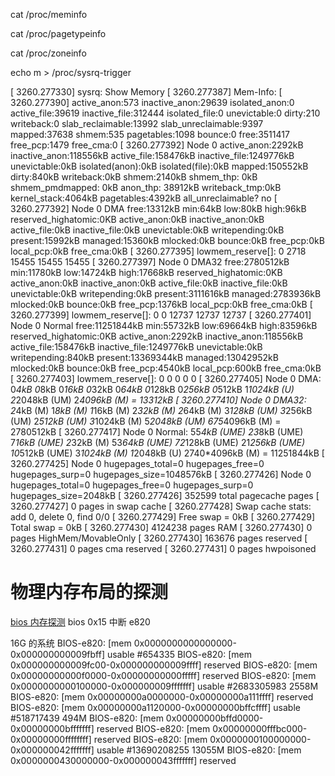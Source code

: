 cat /proc/meminfo 

cat /proc/pagetypeinfo 

cat /proc/zoneinfo

echo m > /proc/sysrq-trigger 

[ 3260.277330] sysrq: Show Memory
[ 3260.277387] Mem-Info:
[ 3260.277390] active_anon:573 inactive_anon:29639 isolated_anon:0
                active_file:39619 inactive_file:312444 isolated_file:0
                unevictable:0 dirty:210 writeback:0
                slab_reclaimable:13992 slab_unreclaimable:9397
                mapped:37638 shmem:535 pagetables:1098 bounce:0
                free:3511417 free_pcp:1479 free_cma:0
[ 3260.277392] Node 0 active_anon:2292kB inactive_anon:118556kB active_file:158476kB inactive_file:1249776kB unevictable:0kB isolated(anon):0kB isolated(file):0kB mapped:150552kB dirty:840kB writeback:0kB shmem:2140kB shmem_thp: 0kB shmem_pmdmapped: 0kB anon_thp: 38912kB writeback_tmp:0kB kernel_stack:4064kB pagetables:4392kB all_unreclaimable? no
[ 3260.277392] Node 0 DMA free:13312kB min:64kB low:80kB high:96kB reserved_highatomic:0KB active_anon:0kB inactive_anon:0kB active_file:0kB inactive_file:0kB unevictable:0kB writepending:0kB present:15992kB managed:15360kB mlocked:0kB bounce:0kB free_pcp:0kB local_pcp:0kB free_cma:0kB
[ 3260.277395] lowmem_reserve[]: 0 2718 15455 15455 15455
[ 3260.277397] Node 0 DMA32 free:2780512kB min:11780kB low:14724kB high:17668kB reserved_highatomic:0KB active_anon:0kB inactive_anon:0kB active_file:0kB inactive_file:0kB unevictable:0kB writepending:0kB present:3111616kB managed:2783936kB mlocked:0kB bounce:0kB free_pcp:1376kB local_pcp:0kB free_cma:0kB
[ 3260.277399] lowmem_reserve[]: 0 0 12737 12737 12737
[ 3260.277401] Node 0 Normal free:11251844kB min:55732kB low:69664kB high:83596kB reserved_highatomic:0KB active_anon:2292kB inactive_anon:118556kB active_file:158476kB inactive_file:1249776kB unevictable:0kB writepending:840kB present:13369344kB managed:13042952kB mlocked:0kB bounce:0kB free_pcp:4540kB local_pcp:600kB free_cma:0kB
[ 3260.277403] lowmem_reserve[]: 0 0 0 0 0
[ 3260.277405] Node 0 DMA: 0*4kB 0*8kB 0*16kB 0*32kB 0*64kB 0*128kB 0*256kB 0*512kB 1*1024kB (U) 2*2048kB (UM) 2*4096kB (M) = 13312kB
[ 3260.277410] Node 0 DMA32: 2*4kB (M) 1*8kB (M) 1*16kB (M) 2*32kB (M) 2*64kB (M) 3*128kB (UM) 3*256kB (UM) 2*512kB (UM) 3*1024kB (M) 5*2048kB (UM) 675*4096kB (M) = 2780512kB
[ 3260.277417] Node 0 Normal: 55*4kB (UME) 23*8kB (UME) 7*16kB (UME) 2*32kB (M) 53*64kB (UME) 72*128kB (UME) 21*256kB (UME) 10*512kB (UME) 3*1024kB (M) 1*2048kB (U) 2740*4096kB (M) = 11251844kB
[ 3260.277425] Node 0 hugepages_total=0 hugepages_free=0 hugepages_surp=0 hugepages_size=1048576kB
[ 3260.277426] Node 0 hugepages_total=0 hugepages_free=0 hugepages_surp=0 hugepages_size=2048kB
[ 3260.277426] 352599 total pagecache pages
[ 3260.277427] 0 pages in swap cache
[ 3260.277428] Swap cache stats: add 0, delete 0, find 0/0
[ 3260.277429] Free swap  = 0kB
[ 3260.277429] Total swap = 0kB
[ 3260.277430] 4124238 pages RAM
[ 3260.277430] 0 pages HighMem/MovableOnly
[ 3260.277430] 163676 pages reserved
[ 3260.277431] 0 pages cma reserved
[ 3260.277431] 0 pages hwpoisoned


# 物理内存布局的探测  

[bios 内存探测](https://zhuanlan.zhihu.com/p/435020338)
bios 0x15 中断 e820 

16G 的系统
BIOS-e820: [mem 0x0000000000000000-0x000000000009fbff] usable  #654335
BIOS-e820: [mem 0x000000000009fc00-0x000000000009ffff] reserved
BIOS-e820: [mem 0x00000000000f0000-0x00000000000fffff] reserved
BIOS-e820: [mem 0x0000000000100000-0x000000009fffffff] usable #2683305983  2558M
BIOS-e820: [mem 0x00000000a0000000-0x00000000a111ffff] reserved
BIOS-e820: [mem 0x00000000a1120000-0x00000000bffcffff] usable #518717439 494M
BIOS-e820: [mem 0x00000000bffd0000-0x00000000bfffffff] reserved
BIOS-e820: [mem 0x00000000fffbc000-0x00000000ffffffff] reserved
BIOS-e820: [mem 0x0000000100000000-0x000000042fffffff] usable #13690208255 13055M
BIOS-e820: [mem 0x0000000430000000-0x000000043fffffff] reserved
